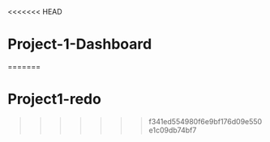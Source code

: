 <<<<<<< HEAD
# Project-1-Dashboard
=======
# Project1-redo
>>>>>>> f341ed554980f6e9bf176d09e550e1c09db74bf7
